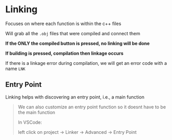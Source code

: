 # Linking

Focuses on where each function is within the c++ files

Will grab all the `.obj` files that were compiled and connect them

**If the ONLY the compiled button is pressed, no linking will be done**

**If building is pressed, compilation then linkage occurs**

If there is a linkage error during compilation, we will get an error code with a name `LNK` 

## Entry Point

Linking helps with discovering an entry point, i.e., a main function 

> We can also customize an entry point function so it doesnt have to be the main function
>
> In VSCode: 
>
> left click on project -> Linker -> Advanced -> Entry Point

